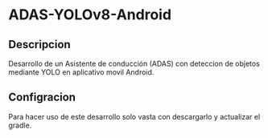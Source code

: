 # ADAS-YOLOv8-Android
## Descripcion
Desarrollo de un Asistente de conducción (ADAS) con deteccion de objetos mediante YOLO en aplicativo movil Android.

## Configracion
Para hacer uso de este desarrollo solo vasta con descargarlo y actualizar el gradle.
